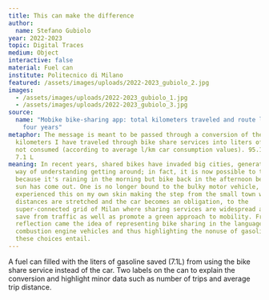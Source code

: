 ```yaml
---
title: This can make the difference
author:
  name: Stefano Gubiolo
year: 2022-2023
topic: Digital Traces
medium: Object
interactive: false
material: Fuel can
institute: Politecnico di Milano
featured: /assets/images/uploads/2022-2023_gubiolo_2.jpg
images:
  - /assets/images/uploads/2022-2023_gubiolo_1.jpg
  - /assets/images/uploads/2022-2023_gubiolo_3.jpg
source:
  name: "Mobike bike-sharing app: total kilometers traveled and route length in
    four years"
metaphor: The message is meant to be passed through a conversion of the total
  kilometers I have traveled through bike share services into liters of gasoline
  not consumed (according to average l/km car consumption values). 95.1 km ->
  7.1 L
meaning: In recent years, shared bikes have invaded big cities, generating a new
  way of understanding getting around; in fact, it is now possible to take a cab
  because it's raining in the morning but bike back in the afternoon because the
  sun has come out. One is no longer bound to the bulky motor vehicle, I have
  experienced this on my own skin making the step from the small town where
  distances are stretched and the car becomes an obligation, to the
  super-connected grid of Milan where sharing services are widespread and often
  save from traffic as well as promote a green approach to mobility. From this
  reflection came the idea of representing bike sharing in the language of
  combustion engine vehicles and thus highlighting the nonuse of gasoline that
  these choices entail.
---
```

A fuel can filled with the liters of gasoline saved (7.1L) from using the bike share service instead of the car. Two labels on the can to explain the conversion and highlight minor data such as number of trips and average trip distance.